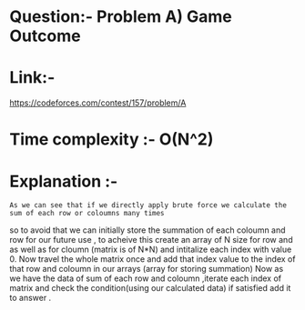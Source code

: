 # Question:- Problem A)  Game Outcome 

# Link:-
   
   https://codeforces.com/contest/157/problem/A

# Time complexity :- O(N^2)

# Explanation :-
   
    As we can see that if we directly apply brute force we calculate the sum of each row or coloumns many times
so to avoid that we can initially store the summation of each coloumn and row for our future use ,
to acheive this create an array of N size for row and as well as for cloumn (matrix is of N*N) and intitalize 
each index with value 0. 
Now travel the whole matrix once and add that index value to the index of that row and coloumn in our 
arrays (array for storing summation)
Now as we have the data of sum of each row and coloumn ,iterate each index of matrix and check the condition(using our calculated data) 
if satisfied add it to answer .

